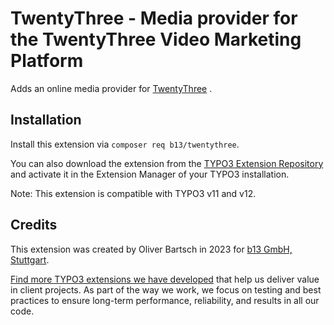 # TwentyThree - Media provider for the TwentyThree Video Marketing Platform

Adds an online media provider for [TwentyThree](https://www.twentythree.com/) .

## Installation

Install this extension via `composer req b13/twentythree`.

You can also download the extension from the
[TYPO3 Extension Repository](https://extensions.typo3.org/extension/twentythree/)
and  activate it in the Extension Manager of your TYPO3 installation.

Note: This extension is compatible with TYPO3 v11 and v12.

## Credits

This extension was created by Oliver Bartsch in 2023 for [b13 GmbH, Stuttgart](https://b13.com).

[Find more TYPO3 extensions we have developed](https://b13.com/useful-typo3-extensions-from-b13-to-you)
that help us deliver value in client projects. As part of the way we work,
we focus on testing and best practices to ensure long-term performance,
reliability, and results in all our code.
